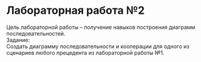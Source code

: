 <h1><b>Лабораторная работа №2</h1></b>
Цель лабораторной работы – получение навыков построения диаграмм
последовательностей.  <br>
Задание: <br>
Создать диаграмму последовательности и кооперации для одного из
сценариев любого прецедента из лабораторной работы №1.
